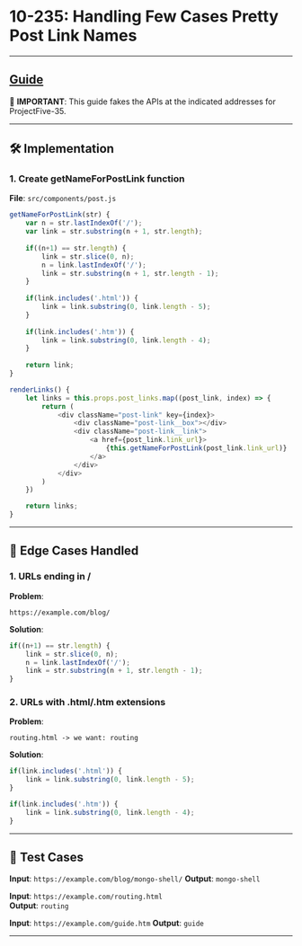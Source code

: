 # 10-235: Handling Few Cases Pretty Post Link Names

---
**[Guide](https://devcamp.com/pt-full-stack-development-javascript-python-react/guide/handling-few-cases-pretty-post-link-names)**
---

🎯 **IMPORTANT**: This guide fakes the APIs at the indicated addresses for ProjectFive-35.

---

## 🛠️ Implementation

### 1. Create getNameForPostLink function

**File**: `src/components/post.js`

```javascript
getNameForPostLink(str) {
    var n = str.lastIndexOf('/');
    var link = str.substring(n + 1, str.length);
    
    if((n+1) == str.length) {
        link = str.slice(0, n);
        n = link.lastIndexOf('/');
        link = str.substring(n + 1, str.length - 1);
    }
    
    if(link.includes('.html')) {
        link = link.substring(0, link.length - 5);
    }
    
    if(link.includes('.htm')) {
        link = link.substring(0, link.length - 4);
    }
    
    return link;
}

renderLinks() {
    let links = this.props.post_links.map((post_link, index) => {
        return (
            <div className="post-link" key={index}>
                <div className="post-link__box"></div>
                <div className="post-link__link">
                    <a href={post_link.link_url}>
                        {this.getNameForPostLink(post_link.link_url)}
                    </a>
                </div>
            </div>
        )
    })

    return links;
}
```

---

## 📧 Edge Cases Handled

### 1. URLs ending in /

**Problem**:
```
https://example.com/blog/
```

**Solution**:
```javascript
if((n+1) == str.length) {
    link = str.slice(0, n);
    n = link.lastIndexOf('/');
    link = str.substring(n + 1, str.length - 1);
}
```

### 2. URLs with .html/.htm extensions

**Problem**:
```
routing.html -> we want: routing
```

**Solution**:
```javascript
if(link.includes('.html')) {
    link = link.substring(0, link.length - 5);
}

if(link.includes('.htm')) {
    link = link.substring(0, link.length - 4);
}
```

---

## 🧪 Test Cases

**Input**: `https://example.com/blog/mongo-shell/`
**Output**: `mongo-shell`

**Input**: `https://example.com/routing.html`  
**Output**: `routing`

**Input**: `https://example.com/guide.htm`
**Output**: `guide`

---
